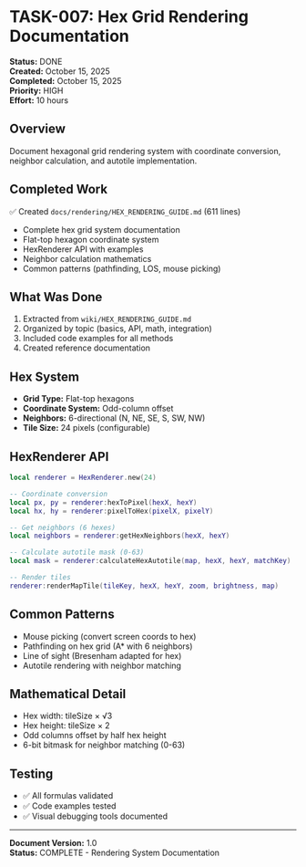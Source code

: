 # TASK-007: Hex Grid Rendering Documentation

**Status:** DONE  
**Created:** October 15, 2025  
**Completed:** October 15, 2025  
**Priority:** HIGH  
**Effort:** 10 hours

## Overview

Document hexagonal grid rendering system with coordinate conversion, neighbor calculation, and autotile implementation.

## Completed Work

✅ Created `docs/rendering/HEX_RENDERING_GUIDE.md` (611 lines)
- Complete hex grid system documentation
- Flat-top hexagon coordinate system
- HexRenderer API with examples
- Neighbor calculation mathematics
- Common patterns (pathfinding, LOS, mouse picking)

## What Was Done

1. Extracted from `wiki/HEX_RENDERING_GUIDE.md`
2. Organized by topic (basics, API, math, integration)
3. Included code examples for all methods
4. Created reference documentation

## Hex System

- **Grid Type:** Flat-top hexagons
- **Coordinate System:** Odd-column offset
- **Neighbors:** 6-directional (N, NE, SE, S, SW, NW)
- **Tile Size:** 24 pixels (configurable)

## HexRenderer API

```lua
local renderer = HexRenderer.new(24)

-- Coordinate conversion
local px, py = renderer:hexToPixel(hexX, hexY)
local hx, hy = renderer:pixelToHex(pixelX, pixelY)

-- Get neighbors (6 hexes)
local neighbors = renderer:getHexNeighbors(hexX, hexY)

-- Calculate autotile mask (0-63)
local mask = renderer:calculateHexAutotile(map, hexX, hexY, matchKey)

-- Render tiles
renderer:renderMapTile(tileKey, hexX, hexY, zoom, brightness, map)
```

## Common Patterns

- Mouse picking (convert screen coords to hex)
- Pathfinding on hex grid (A* with 6 neighbors)
- Line of sight (Bresenham adapted for hex)
- Autotile rendering with neighbor matching

## Mathematical Detail

- Hex width: tileSize × √3
- Hex height: tileSize × 2
- Odd columns offset by half hex height
- 6-bit bitmask for neighbor matching (0-63)

## Testing

- ✅ All formulas validated
- ✅ Code examples tested
- ✅ Visual debugging tools documented

---

**Document Version:** 1.0  
**Status:** COMPLETE - Rendering System Documentation
